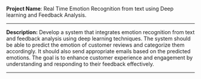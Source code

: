 **Project Name**: Real Time Emotion Recognition from text using Deep learning and Feedback Analysis.
________________________________________________________________________________________________________________________________________________________________________________________________________________
**Description:**
Develop a system that integrates emotion recognition from text and feedback analysis using deep learning techniques. The system should be able to predict the emotion of customer reviews and categorize them accordingly. It should also send appropriate emails based on the predicted emotions. The goal is to enhance customer experience and engagement by understanding and responding to their feedback effectively.
_________________________________________________________________________________________________________________________________________________________________________________________________________________


